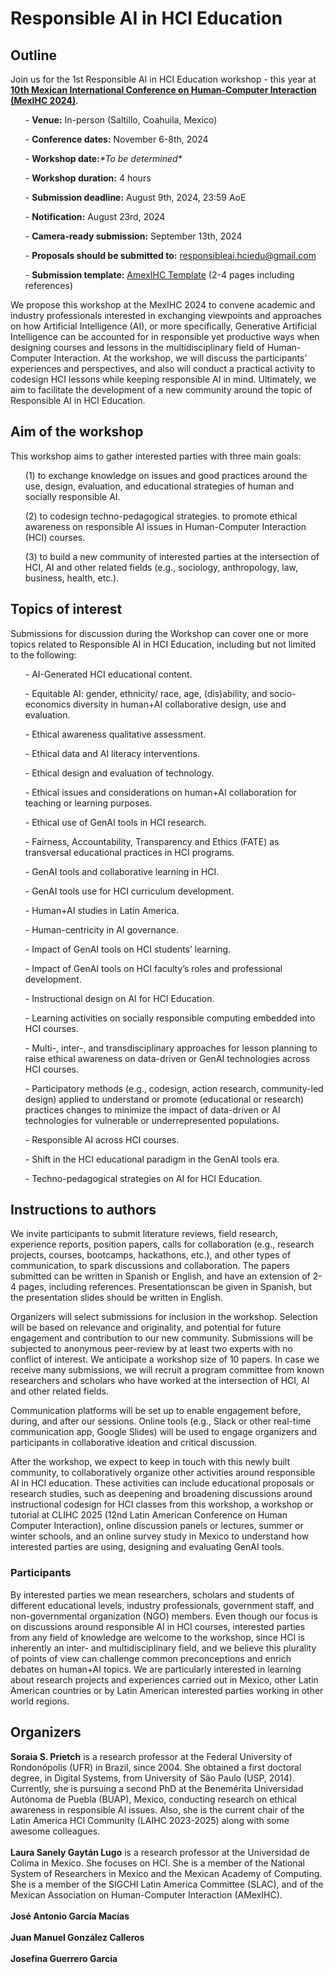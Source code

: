 # Responsible AI in HCI Education

## Outline<br> 
Join us for the 1st Responsible AI in HCI Education workshop - this year at **<a href="https://www.mexihc.org/2024/en">10th Mexican International Conference on Human-Computer Interaction (MexIHC 2024)</a>**. 

<ul>- <b>Venue:</b> In-person (Saltillo, Coahuila, Mexico)</ul>
<ul>- <b>Conference dates:</b> November 6-8th, 2024</ul>
<ul>- <b>Workshop date:</b><i>*To be determined*</i></ul>
<ul>- <b>Workshop duration:</b> 4 hours</ul>
<ul>- <b>Submission deadline:</b> August 9th, 2024, 23:59 AoE</ul>
<ul>- <b>Notification:</b> August 23rd, 2024</ul>
<ul>- <b>Camera-ready submission:</b> September 13th, 2024</ul>
<ul>- <b>Proposals should be submitted to:</b> <a href="responsibleai.hciedu@gmail.com">responsibleai.hciedu@gmail.com</a></ul>
<ul>- <b>Submission template:</b> <a href="https://mexihc.org/aihc_template.zip">AmexIHC Template</a> (2-4 pages including references)</ul>

We propose this workshop at the MexIHC 2024 to convene academic and industry professionals interested in exchanging viewpoints and approaches on how Artificial Intelligence (AI), or more specifically, Generative Artificial Intelligence can be accounted for in responsible yet productive ways when designing courses and lessons in the multidisciplinary field of Human-Computer Interaction. At the workshop, we will discuss the participants’ experiences and perspectives, and also will conduct a practical activity to codesign HCI lessons while keeping responsible AI in mind. Ultimately, we aim to facilitate the development of a new community around the topic of Responsible AI in HCI Education.

## Aim of the workshop<br> 
This workshop aims to gather interested parties with three main goals:
<ol>(1) to exchange knowledge on issues and good practices around the use, design, evaluation, and educational strategies of human and socially responsible AI.</ol>
<ol>(2) to codesign techno-pedagogical strategies. to promote ethical awareness on responsible AI issues in Human-Computer Interaction (HCI) courses.</ol>
<ol>(3) to build a new community of interested parties at the intersection of HCI, AI and other related fields (e.g., sociology, anthropology, law, business, health, etc.).</ol>

## Topics of interest<br> 
Submissions for discussion during the Workshop can cover one or more topics related to Responsible AI in HCI Education, including but not limited to the following:
<ul>- AI-Generated HCI educational content.</ul>
<ul>- Equitable AI: gender, ethnicity/ race, age, (dis)ability, and socio-economics diversity in human+AI collaborative design, use and evaluation.</ul>
<ul>- Ethical awareness qualitative assessment.</ul>
<ul>- Ethical data and AI literacy interventions.</ul>
<ul>- Ethical design and evaluation of technology.</ul>
<ul>- Ethical issues and considerations on human+AI collaboration for teaching or learning purposes.</ul>
<ul>- Ethical use of GenAI tools in HCI research.</ul>
<ul>- Fairness, Accountability, Transparency and Ethics (FATE) as transversal educational practices in HCI programs.</ul>
<ul>- GenAI tools and collaborative learning in HCI.</ul>
<ul>- GenAI tools use for HCI curriculum development.</ul>
<ul>- Human+AI studies in Latin America.</ul>
<ul>- Human-centricity in AI governance.</ul>
<ul>- Impact of GenAI tools on HCI students’ learning.</ul>
<ul>- Impact of GenAI tools on HCI faculty’s roles and professional development.</ul>
<ul>- Instructional design on AI for HCI Education.</ul>
<ul>- Learning activities on socially responsible computing embedded into HCI courses.</ul>
<ul>- Multi-, inter-, and transdisciplinary approaches for lesson planning to raise ethical awareness on data-driven or GenAI technologies across HCI courses.</ul>
<ul>- Participatory methods (e.g., codesign, action research, community-led design) applied to understand or promote (educational or research) practices changes to minimize the impact of data-driven or AI technologies for vulnerable or underrepresented populations. </ul>
<ul>- Responsible AI across HCI courses.</ul>
<ul>- Shift in the HCI educational paradigm in the GenAI tools era.</ul>
<ul>- Techno-pedagogical strategies on AI for HCI Education.</ul>

## Instructions to authors<br> 
We invite participants to submit literature reviews, field research, experience reports, position papers, calls for collaboration (e.g., research projects, courses, bootcamps, hackathons, etc.), and other types of communication, to spark discussions and collaboration. The papers submitted can be written in Spanish or English, and have an extension of 2-4 pages, including references. Presentationscan be given in Spanish, but the presentation slides should be written in English.

Organizers will select submissions for inclusion in the workshop. Selection will be based on relevance and originality, and potential for future engagement and contribution to our new community. Submissions will be subjected to anonymous peer-review by at least two experts with no conflict of interest. We anticipate a workshop size of 10 papers. In case we receive many submissions, we will recruit a program committee from known researchers and scholars who have worked at the intersection of HCI, AI and other related fields.

Communication platforms will be set up to enable engagement before, during, and after our sessions. Online tools (e.g., Slack or other real-time communication app, Google Slides) will be used to engage organizers and participants in collaborative ideation and critical discussion.

After the workshop, we expect to keep in touch with this newly built community, to collaboratively organize other activities around responsible AI in HCI education. These activities can include educational proposals or research studies, such as deepening and broadening discussions around instructional codesign for HCI classes from this workshop, a workshop or tutorial at CLIHC 2025 (12nd Latin American Conference on Human Computer Interaction), online discussion panels or lectures, summer or winter schools, and an online survey study in Mexico to understand how interested parties are using, designing and evaluating GenAI tools.

### Participants 
By interested parties we mean researchers, scholars and students of different educational levels, industry professionals, government staff, and non-governmental organization (NGO) members. Even though our focus is on discussions around responsible AI in HCI courses, interested parties from any field of knowledge are welcome to the workshop, since HCI is inherently an inter- and multidisciplinary field, and we believe this plurality of points of view can challenge common preconceptions and enrich debates on human+AI topics. We are particularly interested in learning about research projects and experiences carried out in Mexico, other Latin American countries or by Latin American interested parties working in other world regions.

## Organizers<br> 
<b>Soraia S. Prietch</b> is a research professor at the Federal University of Rondonópolis (UFR) in Brazil, since 2004. She obtained a first doctoral degree, in Digital Systems, from University of São Paulo (USP, 2014). Currently, she is pursuing a second PhD at the Benemérita Universidad Autónoma de Puebla (BUAP), Mexico, conducting research on ethical awareness in responsible AI issues. Also, she is the current chair of the Latin America HCI Community (LAIHC 2023-2025) along with some awesome colleagues.<br><br>
<b>Laura Sanely Gaytán Lugo</b> is a research professor at the Universidad de Colima in Mexico. She focuses on HCI. She is a member of the National System of Researchers in Mexico and the Mexican Academy of Computing. She is a member of the SIGCHI Latin America Committee (SLAC), and of the Mexican Association on Human-Computer Interaction (AMexIHC).<br><br>
<b>José Antonio García Macías</b><br><br>
<b>Juan Manuel González Calleros</b><br><br>
<b>Josefina Guerrero García</b><br><br>
